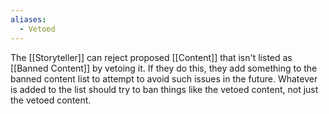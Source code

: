 ```yaml
---
aliases:
  - Vetoed
---
```

The [[Storyteller]] can reject proposed [[Content]] that isn't listed as [[Banned Content]] by vetoing it. If they do this, they add something to the banned content list to attempt to avoid such issues in the future. Whatever is added to the list should try to ban things like the vetoed content, not just the vetoed content.